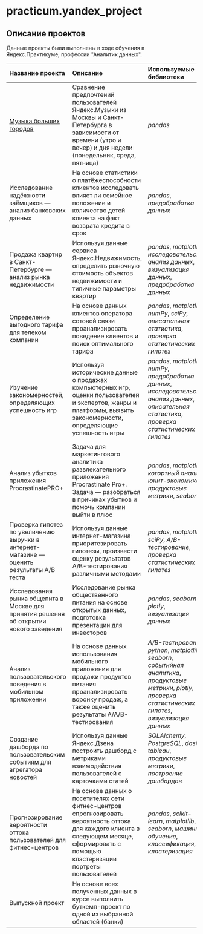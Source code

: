 # practicum.yandex_project


## Описание проектов 

Данные проекты были выполнены в ходе обучения в Яндекс.Практикуме, профессии "Аналитик данных".

| Название проекта | Описание | Используемые библиотеки | 
| :---------------------- | :---------------------- | :---------------------- |
| [Музыка больших городов](big_cities_music) | Сравнение предпочтений пользователей Яндекс.Музыки из Москвы и Санкт-Петербурга в зависимости от времени (утро и вечер) и дня недели (понедельник, среда, пятница)| *pandas* |
|Исследование надёжности заёмщиков — анализ банковских данных | На основе статистики о платёжеспособности клиентов исследовать влияет ли семейное положение и количество детей клиента на факт возврата кредита в срок | *pandas*, *предобработка данных*|
|Продажа квартир в Санкт-Петербурге — анализ рынка недвижимости | Используя данные сервиса Яндекс.Недвижимость, определить рыночную стоимость объектов недвижимости и типичные параметры квартир | *pandas*, *matplotlib*, *исследовательский анализ данных*, *визуализация данных*, *предобработка данных* |
|Определение выгодного тарифа для телеком компании | На основе данных клиентов оператора сотовой связи проанализировать поведение клиентов и поиск оптимального тарифа | *pandas*, *matplotlib*, *numPy*, *sciPy*, *описательная статистика*, *проверка статистических гипотез* |
|Изучение закономерностей, определяющих успешность игр | Используя исторические данные о продажах компьютерных игр, оценки пользователей и экспертов, жанры и платформы, выявить закономерности, определяющие успешность игры | *pandas*, *matplotlib*, *numPy*, *предобработка данных*, *исследовательский анализ данных*, *описательная статистика*, *проверка статистических гипотез* |
|Анализ убытков приложения ProcrastinatePRO+ | Задача для маркетингового аналитика развлекательного приложения Procrastinate Pro+. Задача — разобраться в причинах убытков и помочь компании выйти в плюс | *pandas*, *matplotlib*, *когортный анализ*, *юнит-экономика*, *продуктовые метрики*, *seaborn* |
| Проверка гипотез по увеличению выручки в интернет-магазине — оценить результаты A/B теста | Используя данные интернет-магазина приоритезировать гипотезы, произвести оценку результатов A/B-тестирования различными методами | *pandas*, *matplotlib*, *sciPy*, *A/B-тестирование*, *проверка статистических гипотез* |
|  Исследования рынка общепита в Москве для принятия решения об открытии нового заведения | Исследование рынка общественного питания на основе открытых данных, подготовка презентации для инвесторов | *pandas*, *seaborn*, *plotly*, *визуализация данных*|
| Анализ пользовательского поведения в мобильном приложении | На основе данных использования мобильного приложения для продажи продуктов питания проанализировать воронку продаж, а также оценить результаты A/A/B-тестирования | *A/B-тестирование*, *python*, *matplotlib*, *seaborn*, *cобытийная аналитика*, *продуктовые метрики*, *plotly*, *проверка статистических гипотез*, *визуализация данных* |
| Создание дашборда по пользовательским событиям для агрегатора новостей | Используя данные Яндекс.Дзена построить дашборд с метриками взаимодействия пользователей с карточками статей | *SQLAlchemy*, *PostgreSQL*, *dash*, *tableau*, *продуктовые метрики*, *построение дашбордов* |
|Прогнозирование вероятности оттока пользователей для фитнес-центров |На основе данных о посетителях сети фитнес-центров спрогнозировать вероятность оттока для каждого клиента в следующем месяце, сформировать с помощью кластеризации портреты пользователей | *pandas*, *scikit-learn*, *matplotlib*, *seaborn*, *машинное обучение*, *классификация*, *кластеризация* |
|Выпускной проект| На основе всех полученных данных в курсе выполнить буткемп-проект по одной из выбранной областей (банки) | |

